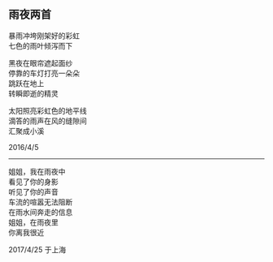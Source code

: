 ## 雨夜两首
暴雨冲垮刚架好的彩虹<br>
七色的雨叶倾泻而下<br>

黑夜在眼帘遮起面纱<br>
停靠的车灯打亮一朵朵<br>
跳跃在地上<br>
转瞬即逝的精灵<br>

太阳照亮彩虹色的地平线<br>
滴答的雨声在风的缝隙间<br>
汇聚成小溪<br>

2016/4/5 <br>

---
姐姐，我在雨夜中<br>
看见了你的身影<br>
听见了你的声音<br>
车流的喧嚣无法阻断<br>
在雨水间奔走的信息<br>
姐姐，在雨夜里<br>
你离我很近<br>

2017/4/25 于上海

